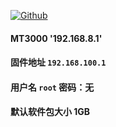 [![Github](https://img.shields.io/badge/Release文件可在国内加速站下载-FC7C0D?logo=github&logoColor=fff&labelColor=000&style=for-the-badge)](https://wkdaily.cpolar.top/archives/1) 
#### MT3000 '192.168.8.1'
#### 固件地址 `192.168.100.1`
#### 用户名 `root` 密码：无
#### 默认软件包大小 1GB 
